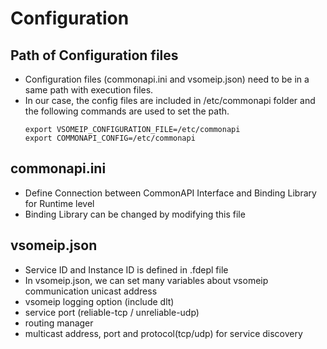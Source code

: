 # Configuration
## Path of Configuration files
- Configuration files (commonapi.ini and vsomeip.json) need to be in a same path with execution files.
- In our case, the config files are included in /etc/commonapi folder and the following commands are used to set the path.
    ```
    export VSOMEIP_CONFIGURATION_FILE=/etc/commonapi
    export COMMONAPI_CONFIG=/etc/commonapi
    ```
## commonapi.ini
- Define Connection between CommonAPI Interface and Binding Library for Runtime level
- Binding Library can be changed by modifying this file

## vsomeip.json
- Service ID and Instance ID is defined in .fdepl file
- In vsomeip.json, we can set many variables about vsomeip communication
  unicast address
- vsomeip logging option (include dlt)
- service port (reliable-tcp / unreliable-udp)
- routing manager
- multicast address, port and protocol(tcp/udp) for service discovery

